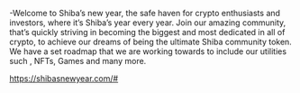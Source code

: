 -Welcome to Shiba’s new year, the safe haven for crypto enthusiasts and investors, where it’s Shiba’s year every year. Join our amazing community, that’s quickly striving in becoming the biggest and most dedicated in all of crypto, to achieve our dreams of being the ultimate Shiba community token.  We have a set roadmap that we are working towards to include our utilities such , NFTs, Games and many more.

https://shibasnewyear.com/#
